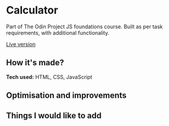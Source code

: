 # Calculator
Part of The Odin Project JS foundations course. Built as per task requirements, with additional functionality.

[Live version](https://al-moreton.github.io/calculator/)

## How it's made?
**Tech used:** HTML, CSS, JavaScript

## Optimisation and improvements

## Things I would like to add